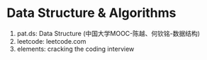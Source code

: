 # Data Structure & Algorithms
1. pat.ds: Data Structure (中国大学MOOC-陈越、何钦铭-数据结构)
2. leetcode: leetcode.com
3. elements: cracking the coding interview
